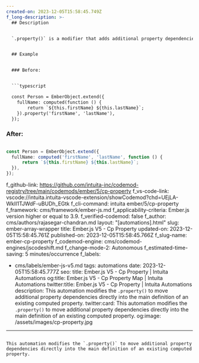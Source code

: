```yaml
---
created-on: 2023-12-05T15:58:45.749Z
f_long-description: >-
  ## Description


  `.property()` is a modifier that adds additional property dependencies to an existing computed property. This codemod moves the dependencies to the main computed property definition.


  ## Example


  ### Before:


  ```typescript

  const Person = EmberObject.extend({
  	fullName: computed(function () {
  		return `${this.firstName} ${this.lastName}`;
  	}).property('firstName', 'lastName'),
  });

  ```


  ### After:


  ```typescript

  const Person = EmberObject.extend({
  	fullName: computed('firstName', 'lastName', function () {
  		return `${this.firstName} ${this.lastName}`;
  	}),
  });

  ```
f_github-link: https://github.com/intuita-inc/codemod-registry/tree/main/codemods/ember/5/cp-property
f_vs-code-link: vscode://intuita.intuita-vscode-extension/showCodemod?chd=UEjLA-WkII1TJWdF-uBUDh_EGtk
f_cli-command: intuita ember/5/cp-property
f_framework: cms/framework/ember-js.md
f_applicability-criteria: Ember.js version higher or equal to 3.9.
f_verified-codemod: false
f_author: cms/authors/rajasegar-chandran.md
layout: "[automations].html"
slug: ember-array-wrapper
title: Ember.js V5 - Cp Property
updated-on: 2023-12-05T15:58:45.761Z
published-on: 2023-12-05T15:58:45.766Z
f_slug-name: ember-cp-property
f_codemod-engine: cms/codemod-engines/jscodeshift.md
f_change-mode-2: Autonomous
f_estimated-time-saving: 5 minutes/occurrence
f_labels:
  - cms/labels/ember-js-v5.md
tags: automations
date: 2023-12-05T15:58:45.777Z
seo:
  title: Ember.js V5 - Cp Property | Intuita Automations
  og:title: Ember.js V5 - Cp Property Map | Intuita Automations
  twitter:title: Ember.js V5 - Cp Property | Intuita Automations
  description: This automation modifies the `.property()` to move additional
    property dependencies directly into the main definition of an existing
    computed property.
  twitter:card: This automation modifies the `.property()` to move additional
    property dependencies directly into the main definition of an existing
    computed property.
  og:image: /assets/images/cp-property.jpg
---
```

This automation modifies the `.property()` to move additional property dependencies directly into the main definition of an existing computed property.
